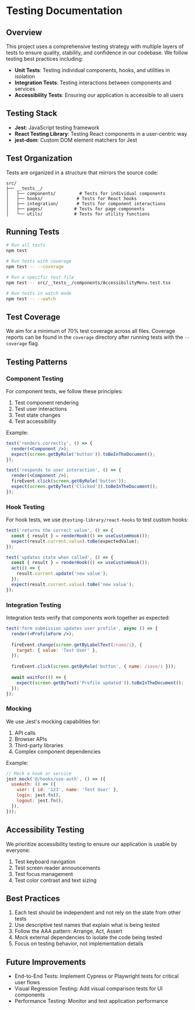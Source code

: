 
# Testing Documentation

## Overview

This project uses a comprehensive testing strategy with multiple layers of tests to ensure quality, stability, and confidence in our codebase. We follow testing best practices including:

- **Unit Tests**: Testing individual components, hooks, and utilities in isolation
- **Integration Tests**: Testing interactions between components and services
- **Accessibility Tests**: Ensuring our application is accessible to all users

## Testing Stack

- **Jest**: JavaScript testing framework
- **React Testing Library**: Testing React components in a user-centric way
- **jest-dom**: Custom DOM element matchers for Jest

## Test Organization

Tests are organized in a structure that mirrors the source code:

```
src/
├── __tests__/
│   ├── components/         # Tests for individual components
│   ├── hooks/             # Tests for React hooks
│   ├── integration/       # Tests for component interactions
│   ├── pages/            # Tests for page components
│   └── utils/            # Tests for utility functions
```

## Running Tests

```bash
# Run all tests
npm test

# Run tests with coverage
npm test -- --coverage

# Run a specific test file
npm test -- src/__tests__/components/AccessibilityMenu.test.tsx

# Run tests in watch mode
npm test -- --watch
```

## Test Coverage

We aim for a minimum of 70% test coverage across all files. Coverage reports can be found in the `coverage` directory after running tests with the `--coverage` flag.

## Testing Patterns

### Component Testing

For component tests, we follow these principles:

1. Test component rendering
2. Test user interactions
3. Test state changes
4. Test accessibility

Example:

```jsx
test('renders correctly', () => {
  render(<Component />);
  expect(screen.getByRole('button')).toBeInTheDocument();
});

test('responds to user interaction', () => {
  render(<Component />);
  fireEvent.click(screen.getByRole('button'));
  expect(screen.getByText('Clicked')).toBeInTheDocument();
});
```

### Hook Testing

For hook tests, we use `@testing-library/react-hooks` to test custom hooks:

```jsx
test('returns the correct value', () => {
  const { result } = renderHook(() => useCustomHook());
  expect(result.current.value).toBe(expectedValue);
});

test('updates state when called', () => {
  const { result } = renderHook(() => useCustomHook());
  act(() => {
    result.current.update('new value');
  });
  expect(result.current.value).toBe('new value');
});
```

### Integration Testing

Integration tests verify that components work together as expected:

```jsx
test('form submission updates user profile', async () => {
  render(<ProfileForm />);
  
  fireEvent.change(screen.getByLabelText(/name/i), {
    target: { value: 'Test User' },
  });
  
  fireEvent.click(screen.getByRole('button', { name: /save/i }));
  
  await waitFor(() => {
    expect(screen.getByText('Profile updated')).toBeInTheDocument();
  });
});
```

### Mocking

We use Jest's mocking capabilities for:

1. API calls
2. Browser APIs
3. Third-party libraries
4. Complex component dependencies

Example:

```jsx
// Mock a hook or service
jest.mock('@/hooks/use-auth', () => ({
  useAuth: () => ({
    user: { id: '123', name: 'Test User' },
    login: jest.fn(),
    logout: jest.fn(),
  }),
}));
```

## Accessibility Testing

We prioritize accessibility testing to ensure our application is usable by everyone:

1. Test keyboard navigation
2. Test screen reader announcements
3. Test focus management
4. Test color contrast and text sizing

## Best Practices

1. Each test should be independent and not rely on the state from other tests
2. Use descriptive test names that explain what is being tested
3. Follow the AAA pattern: Arrange, Act, Assert
4. Mock external dependencies to isolate the code being tested
5. Focus on testing behavior, not implementation details

## Future Improvements

- End-to-End Tests: Implement Cypress or Playwright tests for critical user flows
- Visual Regression Testing: Add visual comparison tests for UI components
- Performance Testing: Monitor and test application performance
